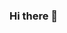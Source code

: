 ### Hi there 👋

<!--
**sangsoonKim/sangsoonKim** is a ✨ _special_ ✨ repository because its `README.md` (this file) appears on your GitHub profile.

Here are some ideas to get you started:


#1학기 전공과목

##(공통) 산업인공지능 개론 - 이건명 교수님
###1. 인공지능의 접근 방법과 핵심 개념에 대한 이해
2.최신 인공지능 기술의 산업 현장에서의 적용 가능성을 검토 및 설명
3.인공지능 기술 적용을 위한 오픈 소스를 활용한 실습을 통해 적용 능력을 배양

(심화) 딥러닝실제 - 전명근 교수님 
1.파이썬과 텐서플로우를 이용한 딥러닝 시스템의 구현

(심화) 머신 러닝 프로그래밍 - 김성수 교수님
1.인공지능시스템의 기본이 되는 신경회로망 및 딥러닝에 대해서 학습
2.파이썬과 텐서플로우를 이용한 구현 실습

2학기 전공과목 

(공통) 어프런티스 프로젝트 - 서보석 교수님
1.산업 인공지능 분야에 적합한 주제를 창의력과 융합적 사고를 통하여 최대한 다양하고 많은 주제를 도출
2.문제 해결 방법을 모색.

(심화) 산업 빅데이터 분석 실제 - 류관희 교수님

1.데이터 분석 및 시각화 과정의 이해
2.데이터 분석 및 시각화 방법의 핵심 아이디어의 이해
3.데이터 분석 및 시각화 분석 도구 활용
4.빅데이터와 기계학습에 관련된 주요 이슈 이해

3학기 전공과목 

(공통) 캡스톤프로젝트- 도규원 교수님
1.인공지능 기술을 활용한 문제해결 역략 배양
2.인공지능 관련 프레임워크의 활용 및 프로그래밍 실무 능력 강화
3.팀 단위 프로젝트 수행을 통한 리더십과 팀워크 함야

(심화) IoT 플랫폼과 IoT 장치 설계 -최민 교수님
1.AWS 플랫폼을 통한 SW 개발 패러다임 변화의 이해
2.새로운 컴퓨팅 개발환경인 AWS 사용방법 학습
3.AWS 컴퓨팅을 통한 새로운 비즈니스 모델 창출
4.AWS 기반의 빅데이터 처리 기술의 이해와 실습

4학기 전공과목 (공통) 

지능화 파일럿 프로젝트 - 윤성철 교수님
1.현업 중에 발생하는 문제를 발굴하고, 솔루션을 제시할 수 있는 문제해결 역량 배양
2.인공지능 관련 프레임워크 활용 역량 및 실무능력 강화
3.인공지능 관련 프로그래밍

연구 윤리 및 연구과제 1 - 박태형 교수님
1. 최정화 기법 영상처리 기계학습 등을 기반으로 자율주행차 및 산업용 검사로봇에 필요한 알고리늠을 연구.





